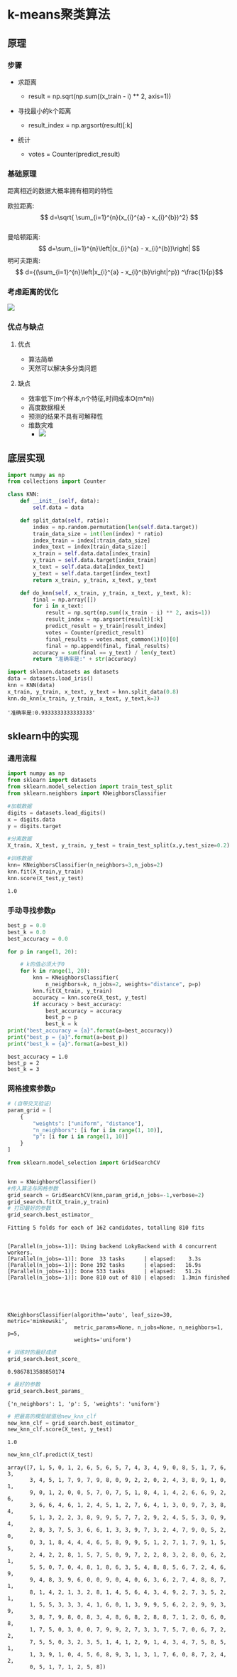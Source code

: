 # k-means聚类算法

## 原理

### 步骤

- 求距离
    - result = np.sqrt(np.sum((x_train - i) ** 2, axis=1))  
      
      
- 寻找最小的k个距离
    - result_index = np.argsort(result)[:k]  
      
      
- 统计
    - votes = Counter(predict_result)

### 基础原理

距离相近的数据大概率拥有相同的特性  
  
  
欧拉距离:
    $$ d=\sqrt{ \sum_{i=1}^{n}(x_{i}^{a} - x_{i}^{b})^2} $$  
曼哈顿距离:  
    $$ d=\sum_{i=1}^{n}\left|(x_{i}^{a} - x_{i}^{b})\right| $$ 
明可夫距离:  
    $$ d={(\sum_{i=1}^{n}\left|x_{i}^{a} - x_{i}^{b}\right|^p}) ^\frac{1}{p}$$ 

### 考虑距离的优化

![](https://raw.githubusercontent.com/LinCheungS/PicGo_Image_Storage/master/2020/20200421103414.jpg)

### 优点与缺点

1. 优点  
    - 算法简单
    - 天然可以解决多分类问题  
      
      
2. 缺点
    - 效率低下(m个样本,n个特征,时间成本O(m*n))
    - 高度数据相关
    - 预测的结果不具有可解释性
    - 维数灾难
      - ![](https://raw.githubusercontent.com/LinCheungS/PicGo_Image_Storage/master/2020/20200421103428.jpg)

## 底层实现


```python
import numpy as np
from collections import Counter

class KNN:
    def __init__(self, data):
        self.data = data

    def split_data(self, ratio):
        index = np.random.permutation(len(self.data.target))
        train_data_size = int(len(index) * ratio)
        index_train = index[:train_data_size]
        index_text = index[train_data_size:]
        x_train = self.data.data[index_train]
        y_train = self.data.target[index_train]
        x_text = self.data.data[index_text]
        y_text = self.data.target[index_text]
        return x_train, y_train, x_text, y_text

    def do_knn(self, x_train, y_train, x_text, y_text, k):
        final = np.array([])
        for i in x_text:
            result = np.sqrt(np.sum((x_train - i) ** 2, axis=1))
            result_index = np.argsort(result)[:k]
            predict_result = y_train[result_index]
            votes = Counter(predict_result)
            final_results = votes.most_common(1)[0][0]
            final = np.append(final, final_results)
        accuracy = sum(final == y_text) / len(y_text)
        return "准确率是:" + str(accuracy)
```


```python
import sklearn.datasets as datasets
data = datasets.load_iris()
knn = KNN(data)
x_train, y_train, x_text, y_text = knn.split_data(0.8)
knn.do_knn(x_train, y_train, x_text, y_text,k=3)
```




    '准确率是:0.9333333333333333'



## sklearn中的实现

### 通用流程


```python
import numpy as np
from sklearn import datasets
from sklearn.model_selection import train_test_split
from sklearn.neighbors import KNeighborsClassifier

#加载数据
digits = datasets.load_digits()
x = digits.data
y = digits.target

#分离数据
X_train, X_test, y_train, y_test = train_test_split(x,y,test_size=0.2)

#训练数据
knn= KNeighborsClassifier(n_neighbors=3,n_jobs=2)
knn.fit(X_train,y_train)
knn.score(X_test,y_test)
```




    1.0



### 手动寻找参数p


```python
best_p = 0.0
best_k = 0.0
best_accuracy = 0.0

for p in range(1, 20):

    # k的值必须大于0
    for k in range(1, 20):
        knn = KNeighborsClassifier(
            n_neighbors=k, n_jobs=2, weights="distance", p=p)
        knn.fit(X_train, y_train)
        accuracy = knn.score(X_test, y_test)
        if accuracy > best_accuracy:
            best_accuracy = accuracy
            best_p = p
            best_k = k
print("best_accuracy = {a}".format(a=best_accuracy))
print("best_p = {a}".format(a=best_p))
print("best_k = {a}".format(a=best_k))
```

    best_accuracy = 1.0
    best_p = 2
    best_k = 3


### 网格搜索参数p


```python
# (自带交叉验证)
param_grid = [
    {
        "weights": ["uniform", "distance"],
        "n_neighbors": [i for i in range(1, 10)],
        "p": [i for i in range(1, 10)]
    }
]
```


```python
from sklearn.model_selection import GridSearchCV


knn = KNeighborsClassifier()
#传入算法与网格参数
grid_search = GridSearchCV(knn,param_grid,n_jobs=-1,verbose=2)
grid_search.fit(X_train,y_train)
# 打印最好的参数
grid_search.best_estimator_
```

    Fitting 5 folds for each of 162 candidates, totalling 810 fits


    [Parallel(n_jobs=-1)]: Using backend LokyBackend with 4 concurrent workers.
    [Parallel(n_jobs=-1)]: Done  33 tasks      | elapsed:    3.3s
    [Parallel(n_jobs=-1)]: Done 192 tasks      | elapsed:   16.9s
    [Parallel(n_jobs=-1)]: Done 533 tasks      | elapsed:   51.2s
    [Parallel(n_jobs=-1)]: Done 810 out of 810 | elapsed:  1.3min finished





    KNeighborsClassifier(algorithm='auto', leaf_size=30, metric='minkowski',
                         metric_params=None, n_jobs=None, n_neighbors=1, p=5,
                         weights='uniform')




```python
# 训练时的最好成绩
grid_search.best_score_
```




    0.9867813588850174




```python
# 最好的参数
grid_search.best_params_
```




    {'n_neighbors': 1, 'p': 5, 'weights': 'uniform'}




```python
# 把最高的模型赋值给new_knn_clf
new_knn_clf = grid_search.best_estimator_
new_knn_clf.score(X_test, y_test)
```




    1.0




```python
new_knn_clf.predict(X_test)
```




    array([7, 1, 5, 0, 1, 2, 6, 5, 6, 5, 7, 4, 3, 4, 9, 0, 8, 5, 1, 7, 6, 3,
           3, 4, 5, 1, 7, 9, 7, 9, 8, 0, 9, 2, 2, 0, 2, 4, 3, 8, 9, 1, 0, 1,
           9, 0, 1, 2, 0, 0, 5, 7, 0, 7, 5, 1, 8, 4, 1, 4, 2, 6, 6, 9, 2, 6,
           3, 6, 6, 4, 6, 1, 2, 4, 5, 1, 2, 7, 6, 4, 1, 3, 0, 9, 7, 3, 8, 4,
           5, 1, 3, 2, 2, 3, 8, 9, 9, 5, 7, 7, 2, 9, 2, 4, 5, 5, 3, 0, 9, 4,
           2, 8, 3, 7, 5, 3, 6, 6, 1, 3, 3, 9, 7, 3, 2, 4, 7, 9, 0, 5, 2, 0,
           0, 3, 1, 8, 4, 4, 4, 6, 5, 8, 9, 9, 5, 1, 2, 7, 1, 7, 9, 1, 5, 5,
           2, 4, 2, 2, 8, 1, 5, 7, 5, 0, 9, 7, 2, 2, 8, 3, 2, 8, 0, 6, 2, 1,
           5, 5, 0, 7, 0, 4, 8, 1, 8, 6, 3, 5, 4, 8, 8, 5, 6, 7, 2, 4, 6, 9,
           9, 4, 8, 3, 9, 6, 0, 0, 9, 0, 4, 0, 6, 3, 6, 2, 7, 4, 8, 8, 7, 1,
           8, 1, 4, 2, 1, 3, 2, 8, 1, 4, 5, 6, 4, 3, 4, 9, 2, 7, 3, 5, 2, 1,
           1, 5, 5, 3, 3, 3, 4, 1, 6, 0, 1, 3, 9, 9, 5, 6, 2, 2, 9, 9, 3, 9,
           3, 8, 7, 9, 8, 0, 8, 3, 4, 8, 6, 8, 2, 8, 8, 7, 1, 2, 0, 6, 0, 8,
           1, 7, 5, 0, 3, 0, 0, 7, 9, 9, 2, 7, 3, 3, 7, 5, 7, 0, 6, 7, 2, 2,
           7, 5, 5, 0, 3, 2, 3, 5, 1, 4, 1, 2, 9, 1, 4, 3, 4, 7, 5, 8, 5, 1,
           1, 3, 9, 1, 0, 4, 5, 6, 8, 9, 3, 1, 3, 1, 7, 6, 0, 8, 7, 2, 4, 2,
           0, 5, 1, 7, 1, 2, 5, 8])


